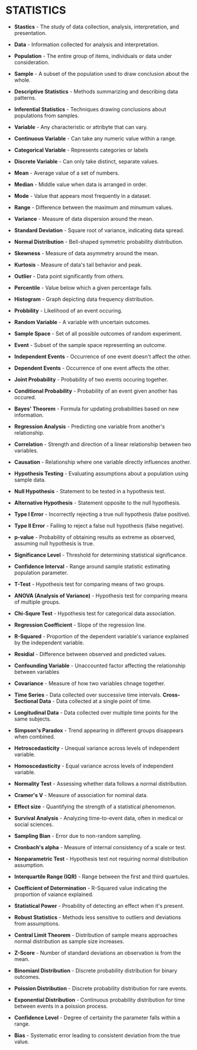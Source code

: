 # STATISTICS

- **Stastics** - The study of data collection, analysis, interpretation, and presentation.
- **Data** - Information collected for analysis and interpretation.
- **Population** - The entire group of items, individuals or data under consideration.

- **Sample** - A subset of the population used to draw conclusion about the whole.
- **Descriptive Statistics** - Methods summarizing and describing data patterns.
- **Inferential Statistics** - Techniques drawing conclusions about populations from samples.
- **Variable** - Any characteristic or attribyte that can vary.
- **Continuous Variable** - Can take any numeric value within a range.
- **Categorical Variable** - Represents categories or labels
- **Discrete Variable** - Can only take distinct, separate values.
- **Mean** - Average value of a set of numbers.
- **Median** - Middle value when data is arranged in order.
- **Mode** - Value that appears most frequently in a dataset.
- **Range** - Difference between the maximum and minumum values.
- **Variance** - Measure of data dispersion around the mean.
- **Standard Deviation** - Square root of variance, indicating data spread.
- **Normal Distribution** - Bell-shaped symmetric probability distribution.
- **Skewness** - Measure of data asymmetry around the mean.
- **Kurtosis** - Measure of data's tail behavior and peak.
- **Outlier** - Data point significantly from others.
- **Percentile** - Value below which a given percentage falls.
- **Histogram** - Graph depicting data frequency distribution.
- **Probbility** - Likelihood of an event occuring.
- **Random Variable** - A variable with uncertain outcomes.
- **Sample Space** - Set of all possible outcomes of random experiment.
- **Event** - Subset of the sample space representing an outcome.
- **Independent Events** - Occurrence of one event doesn't affect the other.
- **Dependent Events** - Occurrence of one event affects the other.
- **Joint Probability** - Probability of two events occuring together.
- **Conditional Probability** - Probability of an event given another has occured.
- **Bayes' Theorem** - Formula for updating probabilities based on new information.
- **Regression Analysis** - Predicting one variable from another's relationship.
- **Correlation**  - Strength and direction of a linear relationship between two variables.
- **Causation** - Relationship where one variable directly influences another.
- **Hypothesis Testing** - Evaluating assumptions about a population using sample data.
- **Null Hypothesis** - Statement to be tested in a hypothesis test.
- **Alternative Hypothesis** - Statement opposite to the null hypothesis.
- **Type I Error** - Incorrectly rejecting a true null hypothesis (false positive).
- **Type II Error** - Failing to reject a false null hypothesis (false negative).
- **p-value** - Probability of obtaining results as extreme as observed, assuming null hypothesis is true.
- **Significance Level** - Threshold for determining statistical significance.
- **Confidence Interval** - Range around sample statistic estimating population parameter.
- **T-Test** - Hypothesis test for comparing means of two groups.
- **ANOVA (Analysis of Variance)** - Hypothesis test for comparing means of multiple groups.
- **Chi-Squre Test** - Hypothesis test for categorical data association.
- **Regression Coefficient** - Slope of the regression line.
- **R-Squared** - Proportion of the dependent variable's variance explained by the independent variable.
- **Residial** - Difference between observed and predicted values.
- **Confounding Variable** - Unaccounted factor affecting the relationship between variables
- **Covariance** - Measure of how two variables chnage together.
- **Time Series** - Data collected over successive time intervals.
**Cross-Sectional Data** - Data collected at a single point of time.
- **Longitudinal Data** - Data collected over multiple time points for the same subjects.
- **Simpson's Paradox** - Trend appearing in different groups disappears when combined.
- **Hetroscedasticity** - Unequal variance across levels of independent variable.
- **Homoscedasticity** - Equal variance across levels of independent variable.
- **Normality Test** - Assessing whether data follows a normal distribution.
- **Cramer's V** - Measure of association for nominal data.
- **Effect size** - Quantifying the strength of a statistical phenomenon.
- **Survival Analysis** - Analyzing time-to-event data, often in medical or social sciences.
- **Sampling Bian** - Error due to non-random sampling.
- **Cronbach's alpha** - Measure of internal consistency of a scale or test.
- **Nonparametric Test** - Hypothesis test not requiring normal distribution assumption.
- **Interquartile Range (IQR)** - Range between the first and third quartules.
- **Coefficient of Determination** - R-Squared value indicating the proportion of vaiance explained.
- **Statistical Power** - Proability of detecting an effect when it's present.
- **Robust Statistics** - Methods less sensitive to outliers and deviations from assumptions.
- **Central Limit Theorem** - Distribution of sample means approaches normal distribution as sample size increases.
- **Z-Score** - Number of standard deviations an observation is from the mean.
- **Binomianl Distribution** - Discrete probability distribution for binary outcomes.
- **Poission Distribution** - Discrete probability distribution for rare events.
- **Exponential Distribution** - Continuous probability distribution for time between events in a poission process.
- **Confidence Level** - Degree of certainity the parameter falls within a range.
- **Bias** - Systematic error leading to consistent deviation from the true value.
